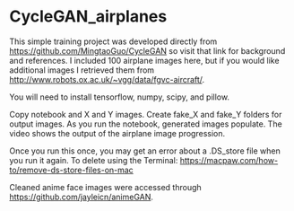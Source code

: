 # CycleGAN_airplanes

This simple training project was developed directly from https://github.com/MingtaoGuo/CycleGAN so visit that link for background and references. I included 100 airplane images here, but if you would like additional images I retrieved them from http://www.robots.ox.ac.uk/~vgg/data/fgvc-aircraft/.

You will need to install tensorflow, numpy, scipy, and pillow.

Copy notebook and X and Y images. Create fake_X and fake_Y folders for output images. As you run the notebook, generated images populate. The video shows the output of the airplane image progression.

Once you run this once, you may get an error about a .DS_store file when you run it again. To delete using the Terminal: https://macpaw.com/how-to/remove-ds-store-files-on-mac

Cleaned anime face images were accessed through https://github.com/jayleicn/animeGAN.


